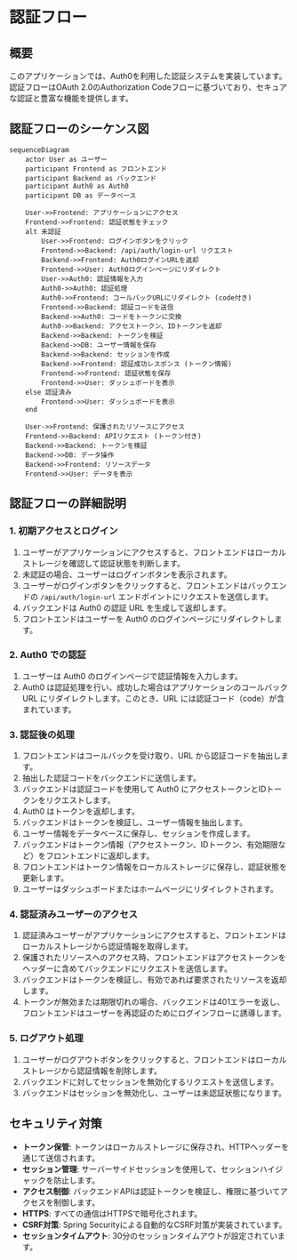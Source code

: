 # 認証フロー

## 概要

このアプリケーションでは、Auth0を利用した認証システムを実装しています。認証フローはOAuth 2.0のAuthorization Codeフローに基づいており、セキュアな認証と豊富な機能を提供します。

## 認証フローのシーケンス図

```mermaid
sequenceDiagram
    actor User as ユーザー
    participant Frontend as フロントエンド
    participant Backend as バックエンド
    participant Auth0 as Auth0
    participant DB as データベース
    
    User->>Frontend: アプリケーションにアクセス
    Frontend->>Frontend: 認証状態をチェック
    alt 未認証
        User->>Frontend: ログインボタンをクリック
        Frontend->>Backend: /api/auth/login-url リクエスト
        Backend->>Frontend: Auth0ログインURLを返却
        Frontend->>User: Auth0ログインページにリダイレクト
        User->>Auth0: 認証情報を入力
        Auth0->>Auth0: 認証処理
        Auth0->>Frontend: コールバックURLにリダイレクト (code付き)
        Frontend->>Backend: 認証コードを送信
        Backend->>Auth0: コードをトークンに交換
        Auth0->>Backend: アクセストークン、IDトークンを返却
        Backend->>Backend: トークンを検証
        Backend->>DB: ユーザー情報を保存
        Backend->>Backend: セッションを作成
        Backend->>Frontend: 認証成功レスポンス (トークン情報)
        Frontend->>Frontend: 認証状態を保存
        Frontend->>User: ダッシュボードを表示
    else 認証済み
        Frontend->>User: ダッシュボードを表示
    end
    
    User->>Frontend: 保護されたリソースにアクセス
    Frontend->>Backend: APIリクエスト (トークン付き)
    Backend->>Backend: トークンを検証
    Backend->>DB: データ操作
    Backend->>Frontend: リソースデータ
    Frontend->>User: データを表示
```

## 認証フローの詳細説明

### 1. 初期アクセスとログイン

1. ユーザーがアプリケーションにアクセスすると、フロントエンドはローカルストレージを確認して認証状態を判断します。
2. 未認証の場合、ユーザーはログインボタンを表示されます。
3. ユーザーがログインボタンをクリックすると、フロントエンドはバックエンドの `/api/auth/login-url` エンドポイントにリクエストを送信します。
4. バックエンドは Auth0 の認証 URL を生成して返却します。
5. フロントエンドはユーザーを Auth0 のログインページにリダイレクトします。

### 2. Auth0 での認証

1. ユーザーは Auth0 のログインページで認証情報を入力します。
2. Auth0 は認証処理を行い、成功した場合はアプリケーションのコールバック URL にリダイレクトします。このとき、URL には認証コード（code）が含まれています。

### 3. 認証後の処理

1. フロントエンドはコールバックを受け取り、URL から認証コードを抽出します。
2. 抽出した認証コードをバックエンドに送信します。
3. バックエンドは認証コードを使用して Auth0 にアクセストークンとIDトークンをリクエストします。
4. Auth0 はトークンを返却します。
5. バックエンドはトークンを検証し、ユーザー情報を抽出します。
6. ユーザー情報をデータベースに保存し、セッションを作成します。
7. バックエンドはトークン情報（アクセストークン、IDトークン、有効期限など）をフロントエンドに返却します。
8. フロントエンドはトークン情報をローカルストレージに保存し、認証状態を更新します。
9. ユーザーはダッシュボードまたはホームページにリダイレクトされます。

### 4. 認証済みユーザーのアクセス

1. 認証済みユーザーがアプリケーションにアクセスすると、フロントエンドはローカルストレージから認証情報を取得します。
2. 保護されたリソースへのアクセス時、フロントエンドはアクセストークンをヘッダーに含めてバックエンドにリクエストを送信します。
3. バックエンドはトークンを検証し、有効であれば要求されたリソースを返却します。
4. トークンが無効または期限切れの場合、バックエンドは401エラーを返し、フロントエンドはユーザーを再認証のためにログインフローに誘導します。

### 5. ログアウト処理

1. ユーザーがログアウトボタンをクリックすると、フロントエンドはローカルストレージから認証情報を削除します。
2. バックエンドに対してセッションを無効化するリクエストを送信します。
3. バックエンドはセッションを無効化し、ユーザーは未認証状態になります。

## セキュリティ対策

- **トークン保管**: トークンはローカルストレージに保存され、HTTPヘッダーを通じて送信されます。
- **セッション管理**: サーバーサイドセッションを使用して、セッションハイジャックを防止します。
- **アクセス制御**: バックエンドAPIは認証トークンを検証し、権限に基づいてアクセスを制御します。
- **HTTPS**: すべての通信はHTTPSで暗号化されます。
- **CSRF対策**: Spring Securityによる自動的なCSRF対策が実装されています。
- **セッションタイムアウト**: 30分のセッションタイムアウトが設定されています。 